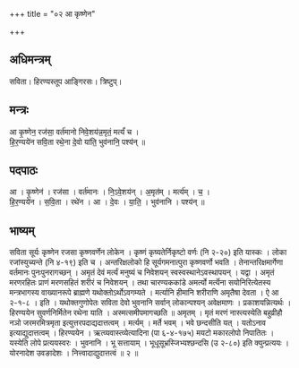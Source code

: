 +++
title = "०२ आ कृष्णेन"

+++
## अधिमन्त्रम्
सविता। हिरण्यस्तूप आङ्गिरसः। त्रिष्टुप्।

## मन्त्रः
आ कृ॒ष्णेन॒ रज॑सा॒ वर्त॑मानो निवे॒शय॑न्न॒मृतं॒ मर्त्यं॑ च ।  
हि॒र॒ण्यये॑न सवि॒ता रथे॒ना दे॒वो या॑ति॒ भुव॑नानि॒ पश्य॑न् ॥

## पदपाठः
आ । कृ॒ष्णेन॑ । रज॑सा । वर्त॑मानः । नि॒ऽवे॒शय॑न् । अ॒मृत॑म् । मर्त्य॑म् । च॒ ।  
हि॒र॒ण्यये॑न । स॒वि॒ता । रथे॑न । आ । दे॒वः । या॒ति॒ । भुव॑नानि । पश्य॑न् ॥

## भाष्यम्
सविता सूर्यः कृष्णेन रजसा कृष्णवर्णेन लोकेन । कृष्णं कृष्यतेर्निकृष्टो वर्णः (नि २-२०) इति यास्कः । लोका रजांस्युच्यन्ते (नि ४-१९) इति च । अन्तरिक्षलोको हि सूर्यगमनात्पुरा कृष्णवर्णो भवति । तेनान्तरिक्षमार्गेणा वर्तमानः पुनःपुनरागच्छन् । अमृतं देवं मर्त्यं मनुष्यं च निवेशयन् स्वस्वस्थानेऽवस्थापयन् । यद्वा । अमृतं मरणरहितः प्राणं मरणसहितं शरीरं च निवेशयन् । तथा चारण्यककांडे अमर्त्यो मर्त्यॆना सयोनिरित्येतस्य मन्त्रभागस्य वाख्यानरूपे ब्राह्मणे यथोक्तोऽर्थोऽवगम्यते । मर्त्यानि हीमानि शरीराणि अमृतैषा देवता । ऐ आ २-१-८ । इति । यथोक्तगुणोपेतः सविता देवो भुवनानि सर्वान् लोकान्पश्यन् अवेक्षमाणः । प्रकाशयन्नित्यर्थः । हिरण्ययेन सुवर्णनिर्मितेन रथेना याति । अस्मत्समीपमागच्छति ॥ अमृतम् । मृतं मरणं नास्त्यस्येति बहुव्रीहौ नञो जरमरमित्रमृता इत्युत्तरपदाद्यदात्तत्वम् । मर्त्यम् । मर्ते भवम् । भवे छन्दसीति यत् । यतोऽनाव इत्याद्युदात्तत्वम् । हिरण्ययेन । ऋत्व्यवास्त्व्येत्यादिना (पा ६-४-१७५) मयटो मकारलोपो निपातितः । यस्येति लोपे प्रत्ययस्वरः । भुवनानि । भू सत्तायाम् । भूधूसूभ्रस्जिभ्यश्छन्दसि (उ २-८०) इति क्युन्प्रत्ययः । योरनादेश उवङादेशः । नित्त्वादाद्युदात्तत्वं ॥ २ ॥